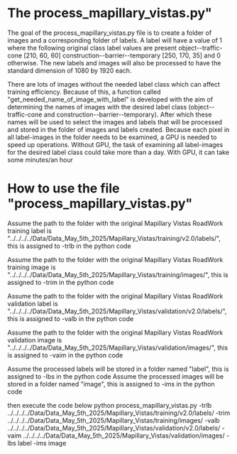 
# The process_mapillary_vistas.py"
The goal of the process_mapillary_vistas.py file is to create a folder of images and a corresponding folder of labels. A label will have a value of 1 where the following original class label values are present 
	object--traffic-cone             [210, 60, 60]
	construction--barrier--temporary [250, 170, 35] 
and 0 otherwise.
The new labels and images will also be processed to have the standard dimension of 1080 by 1920 each. 

There are lots of images without the needed label class which can affect training efficiency. Because of this, a function called "get_needed_name_of_image_with_label" is developed with the aim of determining the names of images with the desired label class (object--traffic-cone and construction--barrier--temporary). After which these names will be used to select the images and labels that will be processed and stored in the folder of images and labels created. Because each pixel in all label-images in the folder needs to be examined, a GPU is needed to speed up operations. Without GPU, the task of examining all label-images for the desired label class could take more than a day. With GPU, it can take some minutes/an hour


# How to use the file "process_mapillary_vistas.py"
Assume the path to the folder with the original Mapillary Vistas RoadWork training label is "../../../../Data/Data_May_5th_2025/Mapillary_Vistas/training/v2.0/labels/", this is assigned to -trlb in the python code

Assume the path to the folder with the original Mapillary Vistas RoadWork training image is "../../../../Data/Data_May_5th_2025/Mapillary_Vistas/training/images/", this is assigned to -trim in the python code

Assume the path to the folder with the original Mapillary Vistas RoadWork validation label is
"../../../../Data/Data_May_5th_2025/Mapillary_Vistas/validation/v2.0/labels/", this is assigned to -valb in the python code

Assume the path to the folder with the original Mapillary Vistas RoadWork validation image is
"../../../../Data/Data_May_5th_2025/Mapillary_Vistas/validation/images/", this is assigned to -vaim in the python code

Assume the processed labels will be stored in a folder named "label", this is assigned to -lbs in the python code
Assume the processed images will be stored in a folder named "image", this is assigned to -ims in the python code

then execute the code below
python process_mapillary_vistas.py -trlb ../../../../Data/Data_May_5th_2025/Mapillary_Vistas/training/v2.0/labels/ -trim ../../../../Data/Data_May_5th_2025/Mapillary_Vistas/training/images/  -valb ../../../../Data/Data_May_5th_2025/Mapillary_Vistas/validation/v2.0/labels/ -vaim ../../../../Data/Data_May_5th_2025/Mapillary_Vistas/validation/images/ -lbs label -ims image


